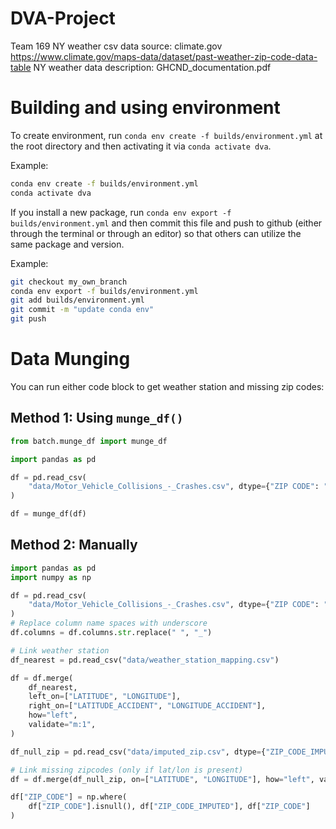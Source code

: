 # DVA-Project
Team 169
NY weather csv data source: climate.gov https://www.climate.gov/maps-data/dataset/past-weather-zip-code-data-table
NY weather data description: GHCND_documentation.pdf

# Building and using environment
To create environment, run `conda env create -f builds/environment.yml` at the root directory and then activating it via `conda activate dva`.

Example:
```bash
conda env create -f builds/environment.yml
conda activate dva
```

If you install a new package, run `conda env export -f builds/environment.yml`
and then commit this file and push to github (either through the terminal or through an editor) so that others can utilize the same package and version.

Example:
```bash
git checkout my_own_branch
conda env export -f builds/environment.yml
git add builds/environment.yml
git commit -m "update conda env"
git push
```

# Data Munging 
You can run either code block to get weather station and missing zip codes:

## Method 1: Using `munge_df()`
```python
from batch.munge_df import munge_df

import pandas as pd

df = pd.read_csv(
    "data/Motor_Vehicle_Collisions_-_Crashes.csv", dtype={"ZIP CODE": "str"}
)

df = munge_df(df)
```

## Method 2: Manually

```python
import pandas as pd
import numpy as np

df = pd.read_csv(
    "data/Motor_Vehicle_Collisions_-_Crashes.csv", dtype={"ZIP CODE": "str"}
)
# Replace column name spaces with underscore
df.columns = df.columns.str.replace(" ", "_")

# Link weather station
df_nearest = pd.read_csv("data/weather_station_mapping.csv")

df = df.merge(
    df_nearest,
    left_on=["LATITUDE", "LONGITUDE"],
    right_on=["LATITUDE_ACCIDENT", "LONGITUDE_ACCIDENT"],
    how="left",
    validate="m:1",
)

df_null_zip = pd.read_csv("data/imputed_zip.csv", dtype={"ZIP_CODE_IMPUTED": "str"})

# Link missing zipcodes (only if lat/lon is present)
df = df.merge(df_null_zip, on=["LATITUDE", "LONGITUDE"], how="left", validate="m:1")

df["ZIP_CODE"] = np.where(
    df["ZIP_CODE"].isnull(), df["ZIP_CODE_IMPUTED"], df["ZIP_CODE"]
)
```